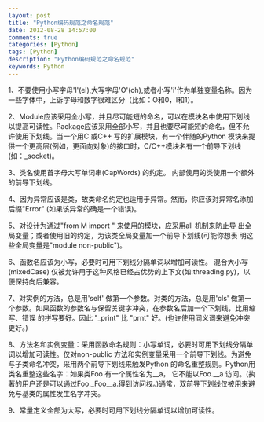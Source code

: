```yaml
---
layout: post
title: "Python编码规范之命名规范"
date: 2012-08-28 14:57:00 
comments: true
categories: [Python]
tags: [Python]
description: "Python编码规范之命名规范"
keywords: Python
---
```



 
  1、不要使用小写字母'l'(el),大写字母'O'(oh),或者小写'i'作为单独变量名称。因为一些字体中，上诉字母和数字很难区分（比如：O和0，l和1）。
 
 
  2、Module应该采用全小写，并且尽可能短的命名，可以在模块名中使用下划线以提高可读性。Package应该采用全部小写，并且也要尽可能短的命名，但不允许使用下划线。当一个用C 或C++ 写的扩展模块，有一个伴随的Python 模块来提供一个更高层(例如，更面向对象)的接口时，C/C++模块名有一个前导下划线(如：_socket)。
 
 
  3、类名使用首字母大写单词串(CapWords) 的约定。 内部使用的类使用一个额外的前导下划线。
 
 
  4、因为异常应该是类，故类命名约定也适用于异常。然而，你应该对异常名添加后缀"Error" (如果该异常的确是一个错误)。
 
 
  5、对设计为通过"from M import " 来使用的模块，应采用all 机制来防止导 出全局变量；或者使用旧的约定，为该类全局变量加一个前导下划线(可能你想表 明这些全局变量是"module non-public")。
 
 
  6、函数名应该为小写，必要时可用下划线分隔单词以增加可读性。 混合大小写(mixedCase) 仅被允许用于这种风格已经占优势的上下文(如:threading.py)，以便保持向后兼容。
 
 
  7、对实例的方法，总是用'self' 做第一个参数。对类的方法，总是用'cls' 做第一个参数。如果函数的参数名与保留关键字冲突，在参数名后加一个下划线，比用缩写、错误 的拼写要好。因此 "_print" 比 "prnt" 好。(也许使用同义词来避免冲突更好。)
 
 
  8、方法名和实例变量：采用函数命名规则：小写单词，必要时可用下划线分隔单词以增加可读性。仅对non-public 方法和实例变量采用一个前导下划线。为避免与子类命名冲突，采用两个前导下划线来触发Python 的命名重整规则。Python用类名重整这些名字：如果类Foo 有一个属性名为__a， 它不能以Foo.__a 访问。(执著的用户还是可以通过Foo._Foo__a.得到访问权。)通常，双前导下划线仅被用来避免与基类的属性发生名字冲突。
 
 
  9、常量定义全部为大写，必要时可用下划线分隔单词以增加可读性。
 
 
 


